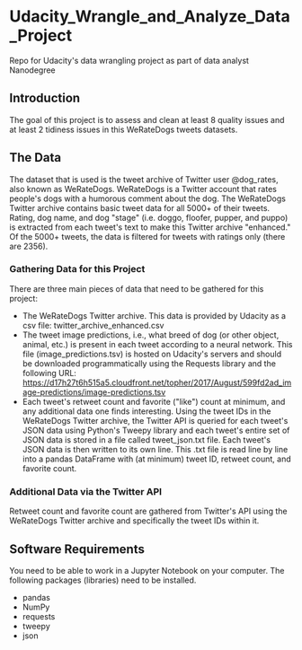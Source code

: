 # Udacity_Wrangle_and_Analyze_Data_Project
Repo for Udacity's data wrangling project as part of data analyst  Nanodegree

## Introduction
The goal of this project is to assess and clean at least 8 quality issues and at least 2 tidiness issues in this WeRateDogs tweets datasets.

## The Data
The dataset that is used is the tweet archive of Twitter user @dog_rates, also known as WeRateDogs. WeRateDogs is a Twitter account that rates people's dogs with a humorous comment about the dog.
The WeRateDogs Twitter archive contains basic tweet data for all 5000+ of their tweets. Rating, dog name, and dog "stage" (i.e. doggo, floofer, pupper, and puppo) is extracted from each tweet's text to make this Twitter archive "enhanced." Of the 5000+ tweets, the data is filtered for tweets with ratings only (there are 2356).

### Gathering Data for this Project
There are three main pieces of data that need to be gathered for this project:
- The WeRateDogs Twitter archive. This data is provided by Udacity as a csv file: twitter_archive_enhanced.csv
- The tweet image predictions, i.e., what breed of dog (or other object, animal, etc.) is present in each tweet according to a neural network. This file (image_predictions.tsv) is hosted on Udacity's servers and should be downloaded programmatically using the Requests library and the following URL: https://d17h27t6h515a5.cloudfront.net/topher/2017/August/599fd2ad_image-predictions/image-predictions.tsv
- Each tweet's retweet count and favorite ("like") count at minimum, and any additional data one finds interesting. Using the tweet IDs in the WeRateDogs Twitter archive, the Twitter API is queried for each tweet's JSON data using Python's Tweepy library and each tweet's entire set of JSON data is stored in a file called tweet_json.txt file. Each tweet's JSON data is then written to its own line. This .txt file is read line by line into a pandas DataFrame with (at minimum) tweet ID, retweet count, and favorite count.

### Additional Data via the Twitter API
Retweet count and favorite count are gathered from Twitter's API using the WeRateDogs Twitter archive and specifically the tweet IDs within it.

## Software Requirements

You need to be able to work in a Jupyter Notebook on your computer. 
The following packages (libraries) need to be installed. 
- pandas
- NumPy
- requests
- tweepy
- json

